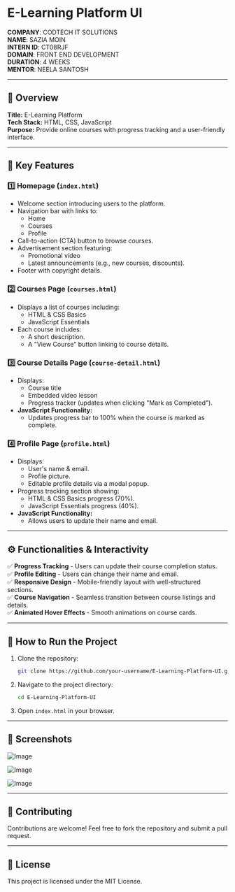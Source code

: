 # E-Learning Platform UI
**COMPANY**: CODTECH IT SOLUTIONS  
**NAME**: SAZIA MOIN  
**INTERN ID**: CT08RJF  
**DOMAIN**: FRONT END DEVELOPMENT  
**DURATION**: 4 WEEKS  
**MENTOR**: NEELA SANTOSH  

---

## 📌 Overview
**Title:** E-Learning Platform  
**Tech Stack:** HTML, CSS, JavaScript  
**Purpose:** Provide online courses with progress tracking and a user-friendly interface.  

---

## 📌 Key Features

### 1️⃣ Homepage (`index.html`)
- Welcome section introducing users to the platform.
- Navigation bar with links to:
  - Home
  - Courses
  - Profile
- Call-to-action (CTA) button to browse courses.
- Advertisement section featuring:
  - Promotional video
  - Latest announcements (e.g., new courses, discounts).
- Footer with copyright details.

### 2️⃣ Courses Page (`courses.html`)
- Displays a list of courses including:
  - HTML & CSS Basics
  - JavaScript Essentials
- Each course includes:
  - A short description.
  - A "View Course" button linking to course details.

### 3️⃣ Course Details Page (`course-detail.html`)
- Displays:
  - Course title
  - Embedded video lesson
  - Progress tracker (updates when clicking "Mark as Completed").
- **JavaScript Functionality:**
  - Updates progress bar to 100% when the course is marked as complete.

### 4️⃣ Profile Page (`profile.html`)
- Displays:
  - User's name & email.
  - Profile picture.
  - Editable profile details via a modal popup.
- Progress tracking section showing:
  - HTML & CSS Basics progress (70%).
  - JavaScript Essentials progress (40%).
- **JavaScript Functionality:**
  - Allows users to update their name and email.

---

## ⚙️ Functionalities & Interactivity
✅ **Progress Tracking** - Users can update their course completion status.  
✅ **Profile Editing** - Users can change their name and email.  
✅ **Responsive Design** - Mobile-friendly layout with well-structured sections.  
✅ **Course Navigation** - Seamless transition between course listings and details.  
✅ **Animated Hover Effects** - Smooth animations on course cards.  

---

## 📌 How to Run the Project
1. Clone the repository:
   ```sh
   git clone https://github.com/your-username/E-Learning-Platform-UI.git
   ```
2. Navigate to the project directory:
   ```sh
   cd E-Learning-Platform-UI
   ```
3. Open `index.html` in your browser.

---

## 📌 Screenshots
![Image](https://github.com/user-attachments/assets/d2e07069-398b-45aa-96c2-d060bbdda644)

![Image](https://github.com/user-attachments/assets/2b8f1707-6506-4914-be7a-a547df6c29dd)

![Image](https://github.com/user-attachments/assets/89806bd2-aa82-463f-8306-3d94e858d4c8)

---

## 📌 Contributing
Contributions are welcome! Feel free to fork the repository and submit a pull request.

---

## 📌 License
This project is licensed under the MIT License.



